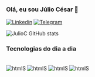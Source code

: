 ### Olá, eu sou Júlio César 🤙

[![Linkedin](https://img.shields.io/badge/LinkedIn-0077B5?style=for-the-badge&logo=linkedin&logoColor=white)](https://www.linkedin.com/in/j%C3%BAlio-c%C3%A9sar-1j997/)
[![Telegram](https://img.shields.io/badge/Telegram-2CA5E0?style=for-the-badge&logo=telegram&logoColor=white)](https://web.telegram.org/k/)

![JulioC GitHub stats](https://github-readme-stats.vercel.app/api?username=JulioCOP&show_icons=true&theme=tokyonight)

### Tecnologias do dia a dia

<div style= "display: inline_block"><br/>
    <img align="center" alt="htmlS" src="https://img.shields.io/badge/Python-3776AB?style=for-the-badge&logo=python&logoColor=white" />
    <img align="center" alt="htmlS" 
    src="https://img.shields.io/badge/Udemy-EC5252?style=for-the-badge&logo=Udemy&logoColor=white" />
    <img align="center" alt="htmlS" 
    src="https://img.shields.io/badge/Microsoft_Office-D83B01?style=for-the-badge&logo=microsoft-office&logoColor=white" />
    <img align="center" alt="htmlS" 
    src="https://img.shields.io/badge/Trello-0052CC?style=for-the-badge&logo=trello&logoColor=white" />
</div>
